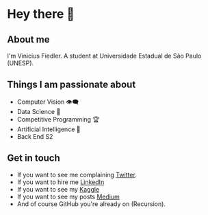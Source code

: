 # Hey there :wave:

## About me

I'm Vinicius Fiedler. A student at Universidade Estadual de São Paulo (UNESP).


## Things I am passionate about

- Computer Vision :eye_speech_bubble:	
- Data Science :1234:
- Competitive Programming :trophy:
- Artificial Intelligence :brain:
- Back End S2

## Get in touch 

- If you want to see me complaining [Twitter](https://twitter.com/viniFiedler).
- If you want to hire me [LinkedIn](https://www.linkedin.com/in/vinicius-fiedler/)
- If you want to see my [Kaggle](https://www.kaggle.com/viniciusfiedler)
- If you want to see my posts [Medium](https://medium.com/@viniFiedler)
- And of course GitHub you're already on (Recursion).

